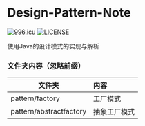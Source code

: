# Design-Pattern-Note
[![996.icu](https://img.shields.io/badge/link-996.icu-red.svg)](https://996.icu)
[![LICENSE](https://img.shields.io/badge/license-Anti%20996-blue.svg)](https://github.com/996icu/996.ICU/blob/master/LICENSE)

 使用Java的设计模式的实现与解析

### 文件夹内容（忽略前缀）
| 文件夹 | 内容 |
|-------|:------|
| pattern/factory | 工厂模式 |
| pattern/abstractfactory | 抽象工厂模式 |
